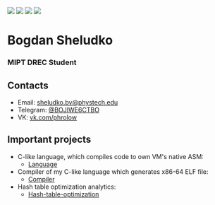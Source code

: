 <p align="left">
    <img src="https://img.shields.io/badge/Age-19-red" />
    <img src="https://img.shields.io/badge/Focus-System%20Programming-darkgreen" />
    <img src="https://img.shields.io/badge/Lives-Russia-darkblue" />
    <img src="https://img.shields.io/badge/Languages-English%20%26%20Russian-red" />
</p>



<h1 align="left">Bogdan Sheludko </h1>
<h3 align="left">MIPT DREC Student </h3>

## Contacts
* Email: [sheludko.bv@phystech.edu](mailto:sheludko.bv@phystech.edu)
* Telegram: [@BOJIWE6CTBO](https://telegram.me/bojiwe6ctbo)
* VK: [vk.com/phrolow](https://vk.com/phrolow)

## Important projects

* C-like language, which compiles code to own VM's native ASM:
    * [Language](https://github.com/phrolow/Language)
* Compiler of my C-like language which generates x86-64 ELF file:
    * [Compiler](https://github.com/phrolow/Compiler)
* Hash table optimization analytics:
    * [Hash-table-optimization](https://github.com/phrolow/Hash-table-optimization)
